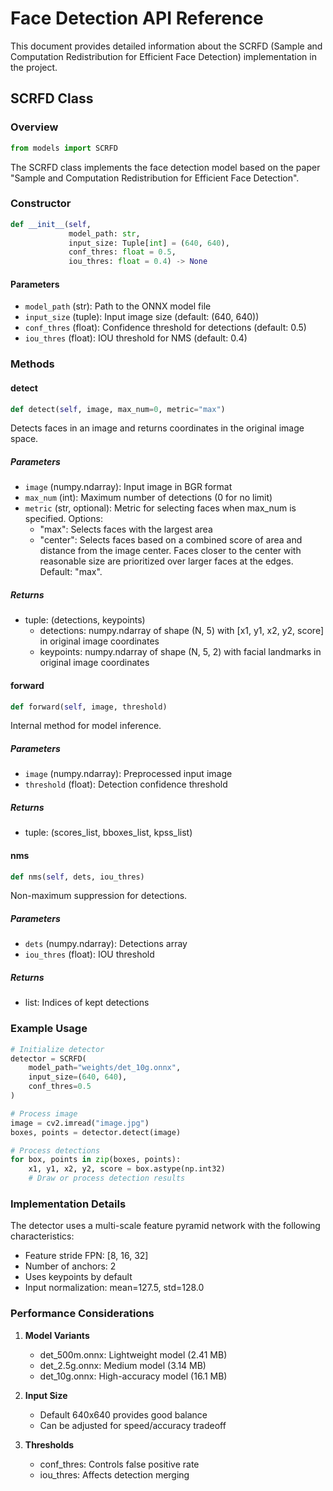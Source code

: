 # Face Detection API Reference

This document provides detailed information about the SCRFD (Sample and Computation Redistribution for Efficient Face Detection) implementation in the project.

## SCRFD Class

### Overview

```python
from models import SCRFD
```

The SCRFD class implements the face detection model based on the paper "Sample and Computation Redistribution for Efficient Face Detection".

### Constructor

```python
def __init__(self, 
             model_path: str,
             input_size: Tuple[int] = (640, 640),
             conf_thres: float = 0.5,
             iou_thres: float = 0.4) -> None
```

#### Parameters
- `model_path` (str): Path to the ONNX model file
- `input_size` (tuple): Input image size (default: (640, 640))
- `conf_thres` (float): Confidence threshold for detections (default: 0.5)
- `iou_thres` (float): IOU threshold for NMS (default: 0.4)

### Methods

#### detect
```python
def detect(self, image, max_num=0, metric="max")
```

Detects faces in an image and returns coordinates in the original image space.

##### Parameters
- `image` (numpy.ndarray): Input image in BGR format
- `max_num` (int): Maximum number of detections (0 for no limit)
- `metric` (str, optional): Metric for selecting faces when max_num is specified. Options: 
  - "max": Selects faces with the largest area
  - "center": Selects faces based on a combined score of area and distance from the image center. Faces closer to the center with reasonable size are prioritized over larger faces at the edges.
  Default: "max".

##### Returns
- tuple: (detections, keypoints)
  - detections: numpy.ndarray of shape (N, 5) with [x1, y1, x2, y2, score] in original image coordinates
  - keypoints: numpy.ndarray of shape (N, 5, 2) with facial landmarks in original image coordinates

#### forward
```python
def forward(self, image, threshold)
```

Internal method for model inference.

##### Parameters
- `image` (numpy.ndarray): Preprocessed input image
- `threshold` (float): Detection confidence threshold

##### Returns
- tuple: (scores_list, bboxes_list, kpss_list)

#### nms
```python
def nms(self, dets, iou_thres)
```

Non-maximum suppression for detections.

##### Parameters
- `dets` (numpy.ndarray): Detections array
- `iou_thres` (float): IOU threshold

##### Returns
- list: Indices of kept detections

### Example Usage

```python
# Initialize detector
detector = SCRFD(
    model_path="weights/det_10g.onnx",
    input_size=(640, 640),
    conf_thres=0.5
)

# Process image
image = cv2.imread("image.jpg")
boxes, points = detector.detect(image)

# Process detections
for box, points in zip(boxes, points):
    x1, y1, x2, y2, score = box.astype(np.int32)
    # Draw or process detection results
```

### Implementation Details

The detector uses a multi-scale feature pyramid network with the following characteristics:

- Feature stride FPN: [8, 16, 32]
- Number of anchors: 2
- Uses keypoints by default
- Input normalization: mean=127.5, std=128.0

### Performance Considerations

1. **Model Variants**
   - det_500m.onnx: Lightweight model (2.41 MB)
   - det_2.5g.onnx: Medium model (3.14 MB)
   - det_10g.onnx: High-accuracy model (16.1 MB)

2. **Input Size**
   - Default 640x640 provides good balance
   - Can be adjusted for speed/accuracy tradeoff

3. **Thresholds**
   - conf_thres: Controls false positive rate
   - iou_thres: Affects detection merging
